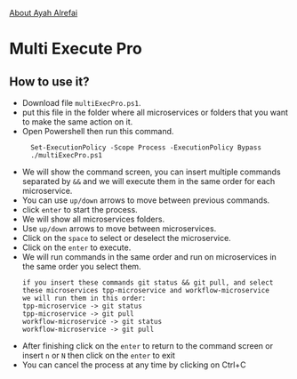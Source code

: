 [About Ayah Alrefai](https://github.com/AyahAlrifai/AyahAlrifai/blob/main/README.md)

# Multi Execute Pro

## How to use it?

- Download file `multiExecPro.ps1`.
- put this file in the folder where all microservices or folders that you want to make the same action on it.
- Open Powershell then run this command.
  ```
    Set-ExecutionPolicy -Scope Process -ExecutionPolicy Bypass
    ./multiExecPro.ps1
  ```
- We will show the command screen, you can insert multiple commands separated by `&&` and we will execute them in the same order for each microservice.
- You can use `up/down` arrows to move between previous commands.
- click `enter` to start the process.
- We will show all microservices folders.
- Use `up/down` arrows to move between microservices.
- Click on the `space` to select or deselect the microservice.
- Click on the `enter` to execute.
- We will run commands in the same order and run on microservices in the same order you select them.
  ```
  if you insert these commands git status && git pull, and select these microservices tpp-microservice and workflow-microservice
  we will run them in this order:
  tpp-microservice -> git status
  tpp-microservice -> git pull
  workflow-microservice -> git status
  workflow-microservice -> git pull
  ```
- After finishing click on the `enter` to return to the command screen or insert `n` or `N` then click on the `enter` to exit
- You can cancel the process at any time by clicking on Ctrl+C
